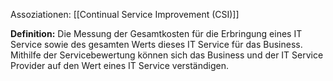 Assoziationen: [[Continual Service Improvement (CSI)]]

**Definition:**
Die Messung der Gesamtkosten für die Erbringung eines IT Service sowie des gesamten Werts dieses IT Service für das Business. Mithilfe der Servicebewertung können sich das Business und der IT Service Provider auf den Wert eines IT Service verständigen.